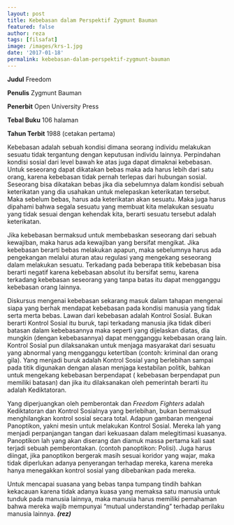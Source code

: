 ```yaml
---
layout: post
title: Kebebasan dalam Perspektif Zygmunt Bauman
featured: false
author: reza
tags: [filsafat]
image: /images/krs-1.jpg
date: '2017-01-18'
permalink: kebebasan-dalam-perspektif-zygmunt-bauman
---
```


**Judul** Freedom

**Penulis** Zygmunt Bauman

**Penerbit** Open University Press

**Tebal Buku** 106 halaman

**Tahun Terbit** 1988 (cetakan pertama)

Kebebasan adalah sebuah kondisi dimana seorang individu melakukan sesuatu tidak tergantung dengan keputusan individu lainnya. Perpindahan kondisi sosial dari level bawah ke atas juga dapat dimaknai kebebasan. Untuk seseorang dapat dikatakan bebas maka ada harus lebih dari satu orang, karena kebebasan tidak pernah terlepas dari hubungan sosial. Seseorang bisa dikatakan bebas jika dia sebelumnya dalam kondisi sebuah keterikatan yang dia usahakan untuk melepaskan keterikatan tersebut. Maka sebelum bebas, harus ada keterikatan akan sesuatu. Maka juga harus dipahami bahwa segala sesuatu yang membuat kita melakukan sesuatu yang tidak sesuai dengan kehendak kita, berarti sesuatu tersebut adalah keterikatan.

Jika kebebasan bermaksud untuk membebaskan seseorang dari sebuah kewajiban, maka harus ada kewajiban yang bersifat mengikat. Jika kebebasan berarti bebas melakukan apapun, maka sebelumnya harus ada pengekangan melalui aturan atau regulasi yang mengekang seseorang dalam melakukan sesuatu. Terkadang pada beberapa titik kebebasan bisa berarti negatif karena kebebasan absolut itu bersifat semu, karena terkadang kebebasan seseorang yang tanpa batas itu dapat mengganggu kebebasan orang lainnya.

Diskursus mengenai kebebasan sekarang masuk dalam tahapan mengenai siapa yang berhak mendapat kebebasan pada kondisi manusia yang tidak serta merta bebas. Lawan dari kebebasan adalah Kontrol Sosial. Bukan berarti Kontrol Sosial itu buruk, tapi terkadang manusia jika tidak diberi batasan dalam kebebasannya maka seperti yang dijelaskan diatas, dia mungkin (dengan kebebasannya) dapat mengganggu kebebasan orang lain. Kontrol Sosial pun dilaksanakan untuk menjaga masyarakat dari sesuatu yang abnormal yang mengganggu ketertiban (contoh: kriminal dan orang gila). Yang menjadi buruk adalah Kontrol Sosial yang berlebihan sampai pada titik digunakan dengan alasan menjaga kestabilan politik, bahkan untuk mengekang kebebasan berpendapat ( kebebasan berpendapat pun memiliki batasan) dan jika itu dilaksanakan oleh pemerintah berarti itu adalah Kediktatoran.

Yang diperjuangkan oleh pemberontak dan _Freedom Fighters_ adalah Kediktatoran dan Kontrol Sosialnya yang berlebihan, bukan bermaksud menghilangkan kontrol sosial secara total. Adapun gambaran mengenai Panoptikon, yakni mesin untuk melakukan Kontrol Sosial. Mereka lah yang menjadi perpanjangan tangan dari kekuasaan dalam melegitimasi kuasanya. Panoptikon lah yang akan diserang dan diamuk massa pertama kali saat terjadi sebuah pemberontakan. (contoh panoptikon: Polisi). Juga harus diingat, jika panoptikon bergerak masih sesuai koridor yang wajar, maka tidak diperlukan adanya penyerangan terhadap mereka, karena mereka hanya menegakkan kontrol sosial yang dibebankan pada mereka.

Untuk mencapai suasana yang bebas tanpa tumpang tindih bahkan kekacauan karena tidak adanya kuasa yang memaksa satu manusia untuk tunduk pada manusia lainnya, maka manusia harus memiliki pemahaman bahwa mereka wajib mempunyai “mutual understanding” terhadap perilaku manusia lainnya. **_(rez)_**
